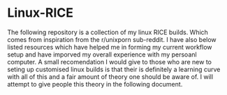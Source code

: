 # Linux-RICE

The following repository is a collection of my linux RICE builds. Which comes from inspiration from the r/unixporn sub-reddit. I have also below listed resources which have helped me in forming my current workflow setup and have imporved my overall experience with my persoanl computer. A small recomendation I would give to those who are new to seting up customised linux builds is that their is definitely a learning curve with all of this and a fair amount of theory one should be aware of. I will attempt to give people this theory in the following document.


